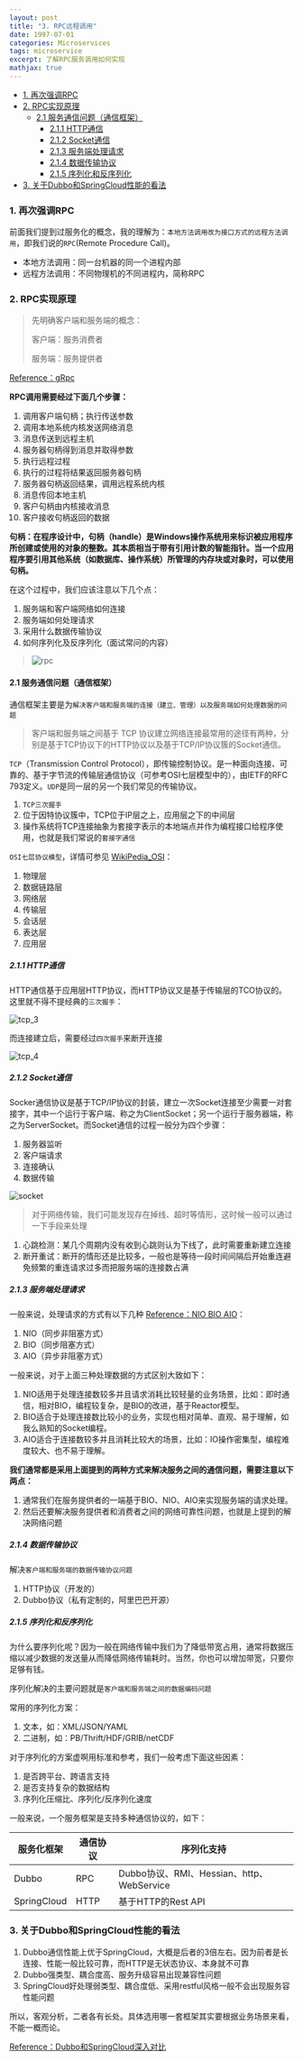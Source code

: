 ```yaml
---
layout: post
title: "3. RPC远程调用"
date: 1997-07-01
categories: Microservices
tags: microservice
excerpt: 了解RPC服务调用如何实现
mathjax: true
---
```


- [1. 再次强调RPC](#1-再次强调rpc)
- [2. RPC实现原理](#2-rpc实现原理)
  - [2.1 服务通信问题（通信框架）](#21-服务通信问题通信框架)
    - [2.1.1 HTTP通信](#211-http通信)
    - [2.1.2 Socket通信](#212-socket通信)
    - [2.1.3 服务端处理请求](#213-服务端处理请求)
    - [2.1.4 数据传输协议](#214-数据传输协议)
    - [2.1.5 序列化和反序列化](#215-序列化和反序列化)
- [3. 关于Dubbo和SpringCloud性能的看法](#3-关于dubbo和springcloud性能的看法)

### 1. 再次强调RPC

前面我们提到过服务化的概念，我的理解为：`本地方法调用改为接口方式的远程方法调用`，即我们说的`RPC`(Remote Procedure Call)。

* 本地方法调用：同一台机器的同一个进程内部
* 远程方法调用：不同物理机的不同进程内，简称RPC

### 2. RPC实现原理

> 先明确客户端和服务端的概念：
> 
>   客户端：服务消费者
> 
>   服务端：服务提供者

[Reference：gRpc](https://blog.csdn.net/y_xianjun/article/details/81327602)

**RPC调用需要经过下面几个步骤：**

1. 调用客户端句柄；执行传送参数
2. 调用本地系统内核发送网络消息
3. 消息传送到远程主机
4. 服务器句柄得到消息并取得参数
5. 执行远程过程
6. 执行的过程将结果返回服务器句柄
7. 服务器句柄返回结果，调用远程系统内核
8. 消息传回本地主机
9. 客户句柄由内核接收消息
10. 客户接收句柄返回的数据

__句柄：在程序设计中，句柄（handle）是Windows操作系统用来标识被应用程序所创建或使用的对象的整数。其本质相当于带有引用计数的智能指针。当一个应用程序要引用其他系统（如数据库、操作系统）所管理的内存块或对象时，可以使用句柄。__

在这个过程中，我们应该注意以下几个点：

1. 服务端和客户端网络如何连接
2. 服务端如何处理请求
3. 采用什么数据传输协议
4. 如何序列化及反序列化（面试常问的内容）

> ![rpc](../../images/microservice/rpc.jpg)

#### 2.1 服务通信问题（通信框架）

通信框架主要是为`解决客户端和服务端的连接（建立、管理）以及服务端如何处理数据的问题`

> 客户端和服务端之间基于 TCP 协议建立网络连接最常用的途径有两种，分别是基于TCP协议下的HTTP协议以及基于TCP/IP协议簇的Socket通信。

`TCP`（Transmission Control Protocol），即传输控制协议。是一种面向连接、可靠的、基于字节流的传输层通信协议（可参考OSI七层模型中的），由IETF的RFC 793定义。`UDP`是同一层的另一个我们常见的传输协议。

   1. `TCP三次握手`
   2. 位于因特协议簇中，TCP位于IP层之上，应用层之下的中间层
   3. 操作系统将TCP连接抽象为套接字表示的本地端点并作为编程接口给程序使用，也就是我们常说的`套接字通信`

`OSI七层协议模型`，详情可参见 [WikiPedia_OSI](https://zh.wikipedia.org/wiki/OSI%E6%A8%A1%E5%9E%8B)：

   1. 物理层
   2. 数据链路层
   3. 网络层
   4. 传输层
   5. 会话层
   6. 表达层
   7. 应用层

##### 2.1.1 HTTP通信

HTTP通信基于应用层HTTP协议，而HTTP协议又是基于传输层的TCO协议的。这里就不得不提经典的`三次握手`：

![tcp_3](../../images/microservice/tcp_3.jpg)

而连接建立后，需要经过`四次握手`来断开连接

![tcp_4](../../images/microservice/tcp_4.jpg)

##### 2.1.2 Socket通信

Socker通信协议是基于TCP/IP协议的封装，建立一次Socket连接至少需要一对套接字，其中一个运行于客户端、称之为ClientSocket；另一个运行于服务器端，称之为ServerSocket。而Socket通信的过程一般分为四个步骤：

1. 服务器监听
2. 客户端请求
3. 连接确认
4. 数据传输

![socket](../../images/microservice/socket.jpg)

> 对于网络传输，我们可能发现存在掉线、超时等情形，这时候一般可以通过一下手段来处理

1. 心跳检测：某几个周期内没有收到心跳则认为下线了，此时需要重新建立连接
2. 断开重试：断开的情形还是比较多，一般也是等待一段时间间隔后开始重连避免频繁的重连请求过多而把服务端的连接数占满

##### 2.1.3 服务端处理请求

一般来说，处理请求的方式有以下几种 [Reference：NIO BIO AIO](http://www.cnblogs.com/ygj0930/p/6543960.html)：

1. NIO（同步非阻塞方式）
2. BIO（同步阻塞方式）
3. AIO（异步非阻塞方式）

一般来说，对于上面三种处理数据的方式区别大致如下：

1. NIO适用于处理连接数较多并且请求消耗比较轻量的业务场景，比如：即时通信，相对BIO，编程较复杂，是BIO的改进，基于Reactor模型。
2. BIO适合于处理连接数比较小的业务，实现也相对简单、直观、易于理解，如我么熟知的Socket编程。
3. AIO适合于连接数较多并且消耗比较大的场景，比如：IO操作密集型，编程难度较大、也不易于理解。

**我们通常都是采用上面提到的两种方式来解决服务之间的通信问题，需要注意以下两点：**
1. 通常我们在服务提供者的一端基于BIO、NIO、AIO来实现服务端的请求处理。
2. 然后还要解决服务提供者和消费者之间的网络可靠性问题，也就是上提到的解决网络问题

##### 2.1.4 数据传输协议

解决`客户端和服务端的数据传输协议问题`

1. HTTP协议（开发的）
2. Dubbo协议（私有定制的，阿里巴巴开源）

##### 2.1.5 序列化和反序列化

为什么要序列化呢？因为一般在网络传输中我们为了降低带宽占用，通常将数据压缩以减少数据的发送量从而降低网络传输耗时。当然，你也可以增加带宽，只要你足够有钱。

序列化解决的主要问题就是`客户端和服务端之间的数据编码问题`

常用的序列化方案：

1. 文本，如：XML/JSON/YAML
2. 二进制，如：PB/Thrift/HDF/GRIB/netCDF

对于序列化的方案虚啊用标准和参考，我们一般考虑下面这些因素：

1. 是否跨平台、跨语言支持
2. 是否支持复杂的数据结构
3. 序列化压缩比、序列化/反序列化速度

一般来说，一个服务框架是支持多种通信协议的，如下：

| 服务化框架  | 通信协议 | 序列化支持                                |
| ----------- | -------- | ----------------------------------------- |
| Dubbo       | RPC      | Dubbo协议、RMI、Hessian、http、WebService |
| SpringCloud | HTTP     | 基于HTTP的Rest API                        |

### 3. 关于Dubbo和SpringCloud性能的看法

1. Dubbo通信性能上优于SpringCloud，大概是后者的3倍左右。因为前者是长连接、性能一般比较可靠，而HTTP是无状态协议、本身就不可靠
2. Dubbo强类型、耦合度高、服务升级容易出现兼容性问题
3. SpringCloud好处理弱类型、耦合度低、采用restful风格一般不会出现服务容性能问题

所以，客观分析，二者各有长处。具体选用哪一套框架其实要根据业务场景来看，不能一概而论。

[Reference：Dubbo和SpringCloud深入对比](https://blog.csdn.net/lzkaifa/article/details/80182410)